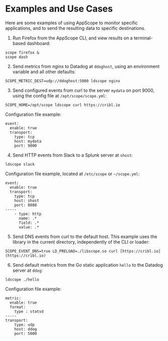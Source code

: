 # Examples and Use Cases

Here are some examples of using AppScope to monitor specific applications, and to send the resulting data to specific destinations.

1. Run Firefox from the AppScope CLI, and view results on a terminal-based dashboard:

```
scope firefox &
scope dash
```

2. Send metrics from nginx to Datadog at `ddoghost`, using an environment variable and all other defaults:

```
SCOPE_METRIC_DEST=udp://ddoghost:5000 ldscope nginx 
```

3. Send configured events from curl to the server `mydata` on port 9000, using the config file at `/opt/scope/scope.yml`:

```
SCOPE_HOME=/opt/scope ldscope curl https://cribl.io
```

Configuration file example:

```
event:
  enable: true
  transport:
    type: tcp 
    host: mydata
    port: 9000
```

4. Send HTTP events from Slack to a Splunk server at `shost`: 

```
ldscope slack
```

Configuration file example, located at `/etc/scope` or `~/scope.yml`:

```
event:
  enable: true
  transport:
    type: tcp
    host: shost
    port: 8088
-----
    - type: http
      name: .*
      field: .*
      value: .*
```

5. Send DNS events from curl to the default host. This example uses the library in the current directory, independently of the CLI or loader:

```
SCOPE_EVENT_DNS=true LD_PRELOAD=./libscope.so curl [https://cribl.io](https://cribl.io)
```

6. Send default metrics from the Go static application `hello` to the Datadog server at `ddog`:

```
ldscope ./hello 
```

Configuration file example:

```
metric:
  enable: true
  format:
    type : statsd
-----
transport:
    type: udp
    host: ddog
    port: 5000
```
